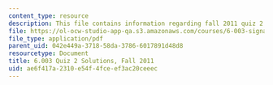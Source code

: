 ```yaml
---
content_type: resource
description: This file contains information regarding fall 2011 quiz 2 solutions.
file: https://ol-ocw-studio-app-qa.s3.amazonaws.com/courses/6-003-signals-and-systems-fall-2011/ae6f417a2310e54f4fceef3ac20ceeec_MIT6_003F11_q2_sol.pdf
file_type: application/pdf
parent_uid: 042e449a-3718-58da-3786-6017891d48d8
resourcetype: Document
title: 6.003 Quiz 2 Solutions, Fall 2011
uid: ae6f417a-2310-e54f-4fce-ef3ac20ceeec
---
```

